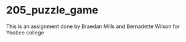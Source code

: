 # 205_puzzle_game
This is an assignment done by Braedan Mills and Bernadette Wilson for Yoobee college
